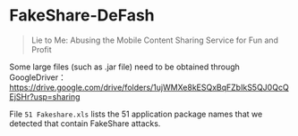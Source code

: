 # FakeShare-DeFash
> Lie to Me: Abusing the Mobile Content Sharing Service for Fun and Profit

Some large files (such as .jar file) need to be obtained through GoogleDriver：
https://drive.google.com/drive/folders/1ujWMXe8kESQxBqFZbIkS5QJ0QcQEjSHr?usp=sharing


File `51 Fakeshare.xls` lists the 51 application package names that we detected that contain FakeShare attacks.

